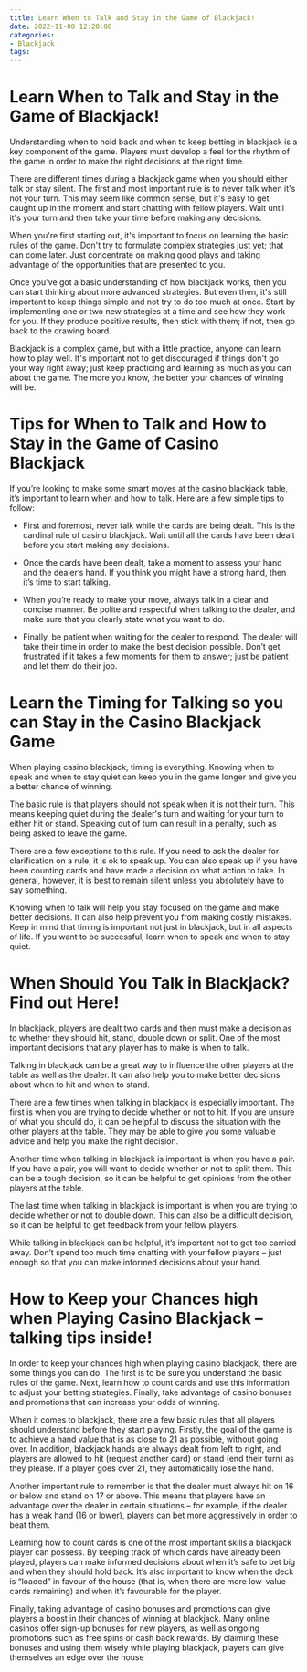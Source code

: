 ```yaml
---
title: Learn When to Talk and Stay in the Game of Blackjack!
date: 2022-11-08 12:28:08
categories:
- Blackjack
tags:
---
```



#  Learn When to Talk and Stay in the Game of Blackjack!

Understanding when to hold back and when to keep betting in blackjack is a key component of the game. Players must develop a feel for the rhythm of the game in order to make the right decisions at the right time.

There are different times during a blackjack game when you should either talk or stay silent. The first and most important rule is to never talk when it's not your turn. This may seem like common sense, but it's easy to get caught up in the moment and start chatting with fellow players. Wait until it's your turn and then take your time before making any decisions.

When you're first starting out, it's important to focus on learning the basic rules of the game. Don't try to formulate complex strategies just yet; that can come later. Just concentrate on making good plays and taking advantage of the opportunities that are presented to you.

Once you've got a basic understanding of how blackjack works, then you can start thinking about more advanced strategies. But even then, it's still important to keep things simple and not try to do too much at once. Start by implementing one or two new strategies at a time and see how they work for you. If they produce positive results, then stick with them; if not, then go back to the drawing board.

Blackjack is a complex game, but with a little practice, anyone can learn how to play well. It's important not to get discouraged if things don't go your way right away; just keep practicing and learning as much as you can about the game. The more you know, the better your chances of winning will be.

#  Tips for When to Talk and How to Stay in the Game of Casino Blackjack 

If you’re looking to make some smart moves at the casino blackjack table, it’s important to learn when and how to talk. Here are a few simple tips to follow:

- First and foremost, never talk while the cards are being dealt. This is the cardinal rule of casino blackjack. Wait until all the cards have been dealt before you start making any decisions.

- Once the cards have been dealt, take a moment to assess your hand and the dealer’s hand. If you think you might have a strong hand, then it’s time to start talking.

- When you’re ready to make your move, always talk in a clear and concise manner. Be polite and respectful when talking to the dealer, and make sure that you clearly state what you want to do.

- Finally, be patient when waiting for the dealer to respond. The dealer will take their time in order to make the best decision possible. Don’t get frustrated if it takes a few moments for them to answer; just be patient and let them do their job.

#  Learn the Timing for Talking so you can Stay in the Casino Blackjack Game 

When playing casino blackjack, timing is everything. Knowing when to speak and when to stay quiet can keep you in the game longer and give you a better chance of winning.

The basic rule is that players should not speak when it is not their turn. This means keeping quiet during the dealer's turn and waiting for your turn to either hit or stand. Speaking out of turn can result in a penalty, such as being asked to leave the game.

There are a few exceptions to this rule. If you need to ask the dealer for clarification on a rule, it is ok to speak up. You can also speak up if you have been counting cards and have made a decision on what action to take. In general, however, it is best to remain silent unless you absolutely have to say something.

Knowing when to talk will help you stay focused on the game and make better decisions. It can also help prevent you from making costly mistakes. Keep in mind that timing is important not just in blackjack, but in all aspects of life. If you want to be successful, learn when to speak and when to stay quiet.

#  When Should You Talk in Blackjack? Find out Here! 

In blackjack, players are dealt two cards and then must make a decision as to whether they should hit, stand, double down or split. One of the most important decisions that any player has to make is when to talk.

Talking in blackjack can be a great way to influence the other players at the table as well as the dealer. It can also help you to make better decisions about when to hit and when to stand.

There are a few times when talking in blackjack is especially important. The first is when you are trying to decide whether or not to hit. If you are unsure of what you should do, it can be helpful to discuss the situation with the other players at the table. They may be able to give you some valuable advice and help you make the right decision.

Another time when talking in blackjack is important is when you have a pair. If you have a pair, you will want to decide whether or not to split them. This can be a tough decision, so it can be helpful to get opinions from the other players at the table.

The last time when talking in blackjack is important is when you are trying to decide whether or not to double down. This can also be a difficult decision, so it can be helpful to get feedback from your fellow players.

While talking in blackjack can be helpful, it’s important not to get too carried away. Don’t spend too much time chatting with your fellow players – just enough so that you can make informed decisions about your hand.

#  How to Keep your Chances high when Playing Casino Blackjack – talking tips inside!

In order to keep your chances high when playing casino blackjack, there are some things you can do. The first is to be sure you understand the basic rules of the game. Next, learn how to count cards and use this information to adjust your betting strategies. Finally, take advantage of casino bonuses and promotions that can increase your odds of winning.

When it comes to blackjack, there are a few basic rules that all players should understand before they start playing. Firstly, the goal of the game is to achieve a hand value that is as close to 21 as possible, without going over. In addition, blackjack hands are always dealt from left to right, and players are allowed to hit (request another card) or stand (end their turn) as they please. If a player goes over 21, they automatically lose the hand.

Another important rule to remember is that the dealer must always hit on 16 or below and stand on 17 or above. This means that players have an advantage over the dealer in certain situations – for example, if the dealer has a weak hand (16 or lower), players can bet more aggressively in order to beat them.

Learning how to count cards is one of the most important skills a blackjack player can possess. By keeping track of which cards have already been played, players can make informed decisions about when it’s safe to bet big and when they should hold back. It’s also important to know when the deck is “loaded” in favour of the house (that is, when there are more low-value cards remaining) and when it’s favourable for the player.

Finally, taking advantage of casino bonuses and promotions can give players a boost in their chances of winning at blackjack. Many online casinos offer sign-up bonuses for new players, as well as ongoing promotions such as free spins or cash back rewards. By claiming these bonuses and using them wisely while playing blackjack, players can give themselves an edge over the house